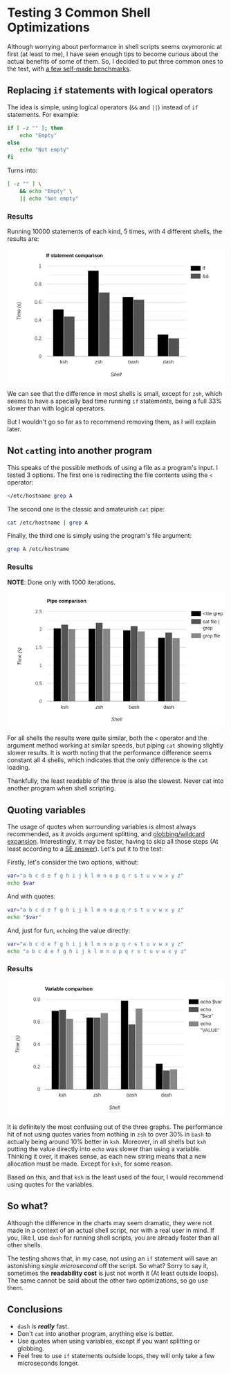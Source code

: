 # Testing 3 Common Shell Optimizations
Although worrying about performance in shell scripts seems oxymoronic at first (at least to me),
I have seen enough tips to become curious about the actual benefits of some of them.
So, I decided to put three common ones to the test, with [a few self-made benchmarks](https://github.com/hhhhhhhhhn/bensh).

## Replacing `if` statements with logical operators
The idea is simple, using logical operators (`&&` and `||`) instead of `if` statements.
For example:

```bash
if [ -z "" ]; then
	echo "Empty"
else
	echo "Not empty"
fi
```

Turns into:

```bash
[ -z "" ] \
	&& echo "Empty" \
	|| echo "Not empty"
```

### Results
Running 10000 statements of each kind, 5 times, with 4 different shells, the results are:

![If statement performance graph](./assets/shell-script-optimizations/ifchart.png)

We can see that the difference in most shells is small,
except for `zsh`,
which seems to have a specially bad time running `if` statements,
being a full 33% slower than with logical operators.

But I wouldn't go so far as to recommend removing them, as I will explain later.

## Not `cat`ting into another program
This speaks of the possible methods of using a file as a program's input.
I tested 3 options.
The first one is redirecting the file contents using the `<` operator:

```bash
</etc/hostname grep A
```

The second one is the classic and amateurish `cat` pipe:

```bash
cat /etc/hostname | grep A
```

Finally, the third one is simply using the program's file argument:

```bash
grep A /etc/hostname
```

### Results
**NOTE**: Done only with 1000 iterations.

![Pipe performance graph](./assets/shell-script-optimizations/pipechart.png)

For all shells the results were quite similar,
both the `<` operator and the argument method working at similar speeds,
but piping `cat` showing slightly slower results.
It is worth noting that the performance difference seems constant all 4 shells,
which indicates that the only difference is the `cat` loading.

Thankfully, the least readable of the three is also the slowest.
Never cat into another program when shell scripting.


## Quoting variables
The usage of quotes when surrounding variables is almost always recommended,
as it avoids argument splitting, and [globbing/wildcard expansion](https://tldp.org/LDP/abs/html/globbingref.html).
Interestingly, it may be faster, having to skip all those steps
(At least according to a [SE answer](https://unix.stackexchange.com/a/67131)).
Let's put it to the test:

Firstly, let's consider the two options, without:

```bash
var="a b c d e f g h i j k l m n o p q r s t u v w x y z"
echo $var
```

And with quotes:

```bash
var="a b c d e f g h i j k l m n o p q r s t u v w x y z"
echo "$var"
```

And, just for fun, `echo`ing the value directly:
```bash
var="a b c d e f g h i j k l m n o p q r s t u v w x y z"
echo "a b c d e f g h i j k l m n o p q r s t u v w x y z"
```

### Results

![Variables performance graph](./assets/shell-script-optimizations/varchart.png)

It is definitely the most confusing out of the three graphs.
The performance hit of not using quotes varies from nothing in `zsh`
to over 30% in `bash` to actually being around 10% better in `ksh`.
Moreover, in all shells but `ksh` putting the value directly into `echo` was slower than using a variable.
Thinking it over, it makes sense, as each new string means that a new allocation must be made.
Except for `ksh`, for some reason.

Based on this, and that `ksh` is the least used of the four,
I would recommend using quotes for the variables.


## So what?
Although the difference in the charts may seem dramatic,
they were not made in a context of an actual shell script,
nor with a real user in mind.
If you, like I, use `dash` for running shell scripts,
you are already faster than all other shells.

The testing shows that, in my case,
not using an `if` statement will save an astonishing *single microsecond* off the script.
So what?
Sorry to say it, sometimes the **readability cost** is just not worth it (At least outside loops).
The same cannot be said about the other two optimizations, so go use them.

## Conclusions
- `dash` is ***really*** fast.
- Don't `cat` into another program, anything else is better.
- Use quotes when using variables, except if you want splitting or globbing.
- Feel free to use `if` statements outside loops,
  they will only take a few microseconds longer.

